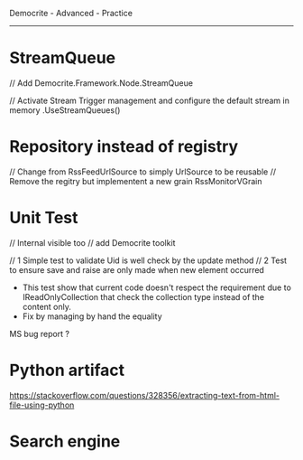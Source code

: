 Democrite - Advanced - Practice
___


# StreamQueue

// Add Democrite.Framework.Node.StreamQueue

 // Activate Stream Trigger management and configure the default stream in memory
 .UseStreamQueues()

# Repository instead of registry

// Change from RssFeedUrlSource to simply UrlSource to be reusable
// Remove the regitry but implementent a new grain RssMonitorVGrain

# Unit Test

// Internal visible too
// add Democrite toolkit

// 1 Simple test to validate Uid is well check by the update method
// 2 Test to ensure save and raise are only made when new element occurred
- This test show that current code doesn't respect the requirement due to IReadOnlyCollection that check the collection type instead of the content only.
- Fix by managing by hand the equality

MS bug report ?

# Python artifact

https://stackoverflow.com/questions/328356/extracting-text-from-html-file-using-python

# Search engine
